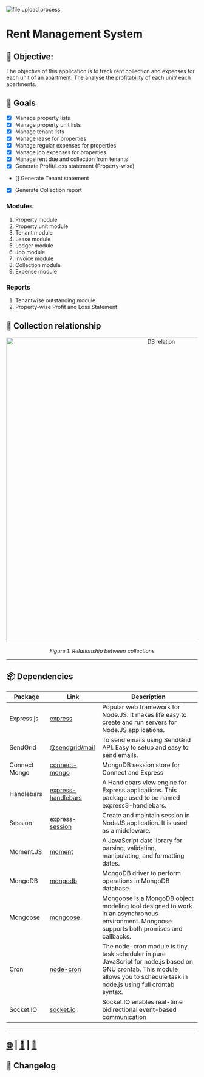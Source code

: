 ![file upload process](https://elasticbeanstalk-ap-southeast-1-677312808939.s3.ap-southeast-1.amazonaws.com/uploads/notes/TDRL_Banner.png)

# Rent Management System

## 🚀 Objective: 
The objective of this application is to track rent collection and expenses for each unit of an apartment. The analyse the profitability of each unit/ each apartments.

## 🎯 Goals
- [x] Manage property lists
- [x] Manage property unit lists
- [x] Manage tenant lists
- [x] Manage lease for properties
- [x] Manage regular expenses for properties
- [x] Manage job expenses for properties
- [x] Manage rent due and collection from tenants
- [x] Generate Profit/Loss statement (Property-wise)
- [] Generate Tenant statement
- [x] Generate Collection report

### Modules
1. Property module
2. Property unit module
3. Tenant module
4. Lease module
5. Ledger module
6. Job module
7. Invoice module
8. Collection module
9. Expense module

### Reports
1. Tenantwise outstanding module
2. Property-wise Profit and Loss Statement

## 🔗 Collection relationship
<div align="center">
  <img src="https://elasticbeanstalk-ap-southeast-1-677312808939.s3.ap-southeast-1.amazonaws.com/uploads/notes/Rent_Schema.jpg" alt="DB relation" width="800"/>

  *Figure 1: Relationship between collections*
</div>

___
## 📦 Dependencies
| Package|Link|Description|
| ------------- | ------------- | ------------- |
| Express.js| [express](https://www.npmjs.com/package/express)| Popular web framework for Node.JS. It makes life easy to create and run servers for Node.JS applications. |
| SendGrid| [@sendgrid/mail](https://www.npmjs.com/package/@sendgrid/mail)| To send emails using SendGrid API. Easy to setup and easy to send emails.|
| Connect Mongo| [connect-mongo](https://www.npmjs.com/package/connect-mongo)| MongoDB session store for Connect and Express|
| Handlebars| [express-handlebars](https://www.npmjs.com/package/express-handlebars)| A Handlebars view engine for Express applications. This package used to be named express3-handlebars.|
| Session| [express-session](https://www.npmjs.com/package/express-session)| Create and maintain session in NodeJS application. It is used as a middleware.|
| Moment.JS| [moment](https://www.npmjs.com/package/moment)| A JavaScript date library for parsing, validating, manipulating, and formatting dates.|
| MongoDB| [mongodb](https://www.npmjs.com/package/mongodb)| MongoDB driver to perform operations in MongoDB database|
| Mongoose| [mongoose](https://www.npmjs.com/package/mongoose)| Mongoose is a MongoDB object modeling tool designed to work in an asynchronous environment. Mongoose supports both promises and callbacks.|
| Cron| [node-cron](https://www.npmjs.com/package/node-cron)| The node-cron module is tiny task scheduler in pure JavaScript for node.js based on GNU crontab. This module allows you to schedule task in node.js using full crontab syntax.|
| Socket.IO| [socket.io](https://www.npmjs.com/package/socket.io)| Socket.IO enables real-time bidirectional event-based communication|
___
## [🌐](https://thedotred.com/) | [💼](https://bd.linkedin.com/company/thedotred) | [🔗](https://www.instagram.com/thedotred/)

## 📓 Changelog